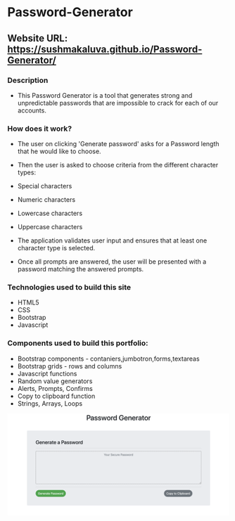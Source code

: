 # Password-Generator

## Website URL:  https://sushmakaluva.github.io/Password-Generator/

### Description

* This Password Generator is a tool that generates strong and unpredictable passwords that are impossible to crack for each of our accounts.

### How does it work?
 
* The user on clicking 'Generate password' asks for a Password length that he would like to choose.
* Then the user is asked to choose criteria from the different character types:

* Special characters
* Numeric characters
* Lowercase characters
* Uppercase characters

* The application validates user input and ensures that at least one character type is selected.
* Once all prompts are answered, the user will be presented with a password matching the answered prompts.

### Technologies used to build this site

* HTML5  
* CSS
* Bootstrap
* Javascript


### Components used to build this portfolio:

+ Bootstrap components - contaniers,jumbotron,forms,textareas
+ Bootstrap grids - rows and columns 
+ Javascript functions
+ Random value generators
+ Alerts, Prompts, Confirms
+ Copy to clipboard function
+ Strings, Arrays, Loops


![Screenshot](Password_generator_image.png)
